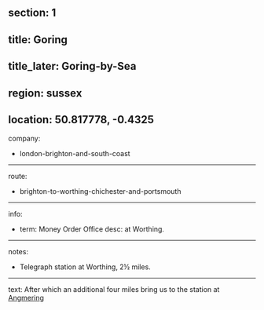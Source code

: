 section: 1
----
title: Goring
----
title_later: Goring-by-Sea
----
region: sussex
----
location: 50.817778, -0.4325
----
company:
- london-brighton-and-south-coast
----
route:
- brighton-to-worthing-chichester-and-portsmouth
----
info:
- term: Money Order Office
  desc: at Worthing.
----
notes:
- Telegraph station at Worthing, 2½ miles.
----
text: After which an additional four miles bring us to the station at [Angmering](/stations/angmering)
